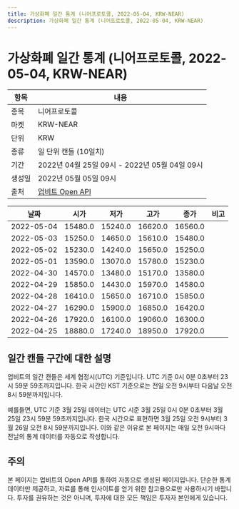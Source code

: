 ```yaml
---
title: 가상화폐 일간 통계 (니어프로토콜, 2022-05-04, KRW-NEAR)
description: 가상화폐 일간 통계 (니어프로토콜, 2022-05-04, KRW-NEAR)
---
```



가상화폐 일간 통계 (니어프로토콜, 2022-05-04, KRW-NEAR)
===

|항목|내용|
|--|--|
|종목|니어프로토콜|
|마켓|KRW-NEAR|
|단위|KRW|
|종류|일 단위 캔들 (10일치)|
|기간|2022년 04월 25일 09시 - 2022년 05월 04일 09시|
|생성일|2022년 05월 05일 09시|
|출처|[업비트 Open API](https://docs.upbit.com)|


|날짜|시가|저가|고가|종가|비고|
|--|--|--|--|--|--|
|2022-05-04|15480.0|15240.0|16620.0|16560.0|    |
|2022-05-03|15250.0|14650.0|15610.0|15480.0|    |
|2022-05-02|15230.0|14240.0|15650.0|15250.0|    |
|2022-05-01|13590.0|13070.0|15780.0|15230.0|    |
|2022-04-30|14570.0|13480.0|15170.0|13580.0|    |
|2022-04-29|15850.0|14430.0|15970.0|14580.0|    |
|2022-04-28|16410.0|15650.0|16710.0|15850.0|    |
|2022-04-27|16290.0|15900.0|16850.0|16420.0|    |
|2022-04-26|17920.0|16100.0|19060.0|16300.0|    |
|2022-04-25|18880.0|17240.0|18950.0|17920.0|    |


일간 캔들 구간에 대한 설명
---


업비트의 일간 캔들은 세계 협정시(UTC) 기준입니다. 
UTC 기준 0시 0분 0초부터 23시 59분 59초까지입니다. 
한국 시간인 KST 기준으로는 전일 오전 9시부터 다음날 오전 8시 59분까지입니다. 


예를들면, UTC 기준 3월 25일 데이터는 UTC 시준 3월 25일 0시 0분 0초부터 3월 25일 23시 59분 59초까지입니다. 
한국 시간으로 표현하면 3월 25일 오전 9시부터 3월 26일 오전 8시 59분까지입니다. 
이와 같은 이유로 본 페이지는 매일 오전 9시마다 전날의 통계 데이터를 자동으로 작성합니다. 


주의
---


본 페이지는 업비트의 Open API를 통하여 자동으로 생성된 페이지입니다. 
단순한 통계 데이터만 제공하고, 자료를 통해 인사이트를 얻기 위한 참고용으로만 사용하시기 바랍니다. 
투자를 권유하는 것은 아니며, 투자에 대한 모든 책임은 투자자 본인에게 있습니다. 
